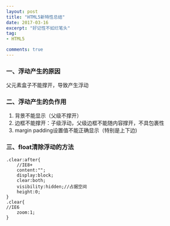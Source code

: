 ```yaml
---
layout: post
title: "HTML5新特性总结"
date: 2017-03-16
excerpt: "好记性不如烂笔头"
tag:
- HTML5

comments: true
---
```


### 一、浮动产生的原因

父元素盒子不能撑开，导致产生浮动

### 二、浮动产生的负作用

1. 背景不能显示（父级不撑开）
2. 边框不能撑开：子级浮动，父级边框不能随内容撑开，不具包裹性
3. margin padding设置值不能正确显示（特别是上下边)



### 三、float清除浮动的方法

	.clear:after{
		//IE8+
		content:"";
		display:block;
		clear:both;
		visibility:hidden;//占据空间
		height:0;
	}
	.clear{
	//IE6
		zoom:1;
	}
